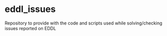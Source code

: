 # eddl_issues
Repository to provide with the code and scripts used while solving/checking issues reported on EDDL
